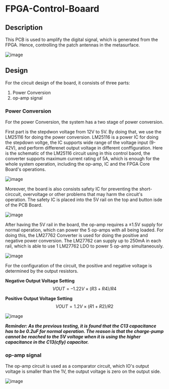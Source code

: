 # FPGA-Control-Boaard

## Description
This PCB is used to amplify the digital signal, which is generated from the FPGA. Hence, controlling the patch antennas in the metasurface. 

![image](https://github.com/jasonCK15/PCB-Control-Board-v1.1/assets/86227836/dc01adc4-7358-4ef4-ae02-3903834554af)


## Design 

For the circuit design of the board, it consists of three parts: 
 1. Power Conversion 
 2. op-amp signal 


### Power Conversion

For the power Conversion, the system has a two stage of power conversion. 

First part is the stepdwon voltage from 12V to 5V. By doing that, we use the LM25116 for doing the power conversion. LM25116 is a power IC for doing the stepdown voltge, the IC supports wide range of the voltage input (9-42V), and perform differenet output voltage in different conffiguration. Here is the schematic of the LM25116 circuit using in this control baord, the converter supports maximum current rating of 5A, which is enough for the whole system operation, including the op-amp, IC and the FPGA Core Board's operations.

![image](https://github.com/jasonCK15/PCB-Control-Board-v1.1/assets/86227836/f3f20763-f181-4c54-b8e6-f3d5443e2d84)

Moreover, the board is also consists safety IC for preventing the short-circcuit, overvoltage or other problems that may harm the circuit's operation. The safety IC is placed into the 5V rail on the top and button isde of the PCB Board. 

![image](https://github.com/jasonCK15/PCB-Control-Board-v1.1/assets/86227836/41ed517f-0a94-4875-816a-413e0aecfdb3)

After having the 5V rail in the board, the op-amp requires a ±1.5V supply for normal operation, which can power the 5 op-amps with all being loaded. For doing this, the LM27762 Converter is used for doing the positive and negative power conversion. The LM27762 can supply up to 250mA in each rail, which is able to use 1 LM27762 LDO to power 5 op-amp simultaneously.

![image](https://github.com/jasonCK15/PCB-Control-Board-v1.1/assets/86227836/44f310d2-d21f-49b1-b0b7-1b2c236dff4a)

For the configuration of the circuit, the positive and negative voltage is determined by the output resistors. 

**Negative Output Voltage Setting**
$$VOUT=–1.22V×(R3+R4)/R4$$

**Positive Output Voltage Setting**
$$VOUT=1.2V×(R1+R2)/R2$$

![image](https://github.com/jasonCK15/PCB-Control-Board-v1.1/assets/86227836/a2a99f98-b9f9-46a3-ae95-649aaaac19d1)

***Reminder: As the previous testing, it is found that the C13 capacitance has to be 0.2uF for normal operation. The reason is that the charge-pump cannot be reached to the 5V voltage when it is using the higher capacitance in the C13(cfly) capacitor.***


### op-amp signal

The op-amp circuit is used as a comparator circuit, which IO's output voltage is smaller than the 1V, the output voltage is zero on the output side. 

![image](https://github.com/jasonCK15/PCB-Control-Board-v1.1/assets/86227836/96ed053f-181c-4bcc-8847-9b61d34aed04)

